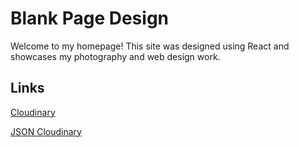 # Blank Page Design

Welcome to my homepage! This site was designed using React and showcases my photography and web design work. 

## Links
[Cloudinary](https://www.codementor.io/@christiannwamba/build-a-react-image-gallery-with-cloudinary-xh1cekno3#comments-xh1cekno3)

[JSON Cloudinary](https://support.cloudinary.com/hc/en-us/articles/203189031-How-to-retrieve-a-list-of-all-resources-sharing-the-same-tag-)